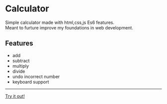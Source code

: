 # Calculator
Simple calculator made with html,css,js Es6 features.<br>
Meant to furture improve my foundations in web development.
## Features
* add
* subtract
* multiply
* divide
* undo incorrect number
* keyboard support
---
[Try it out!](https://newohtwo.github.io/calculator/)




